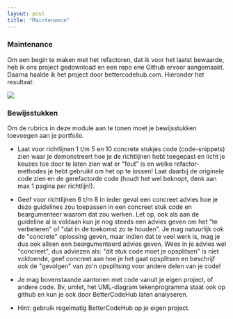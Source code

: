 ```yaml
---
layout: post
title: "Maintenance"
---
```


### Maintenance

Om een begin te maken met het refactoren, dat ik voor het laatst bewaarde, heb ik ons project gedownload
en een repo ene Github ervoor aangemaakt. Daarna haalde ik het project door bettercodehub.com. Hieronder het resultaat:

<img src="{{ '/assets/refactoring/BetterCodeHunStart.svg' | relative_url }}" />


### Bewijsstukken
Om de rubrics in deze module aan te tonen moet je bewijsstukken toevoegen aan je portfolio.


- Laat voor richtlijnen 1 t/m 5 en 10 concrete stukjes code (code-snippets) zien waar je demonstreert hoe je de richtlijnen hebt toegepast en licht je keuzes toe door te laten zien wat er "fout" is en welke refactor-methodes je hebt gebruikt om het op te lossen! Laat daarbij de originele code zien en de gerefactorde code (houdt het wel beknopt, denk aan max 1 pagina per richtlijn!).


- Geef voor richtlijnen 6 t/m 8 in ieder geval een concreet advies hoe je deze guidelines zou toepassen in een concreet stuk code en beargumenteer waarom dat zou werken. Let op, ook als aan de guideline al is voldaan kun je nog steeds een advies geven om het "te verbeteren" of "dat in de toekomst zo te houden". Je mag natuurlijk ook de "concrete" oplossing geven, maar indien dat te veel werk is, mag je dus ook alleen een beargumenteerd advies geven. Wees in je advies wel "concreet", dus adviezen als: "dit stuk code moet je opsplitsen" is niet voldoende, geef concreet aan hoe je het gaat opsplitsen en beschrijf ook de "gevolgen" van zo'n opsplitsing voor andere delen van je code!


- Je mag bovenstaande aantonen met code vanuit je eigen project, of andere code. Bv, umlet, het UML-diagram tekenprogramma staat ook op github en kun je ook door BetterCodeHub laten analyseren.


- Hint: gebruik regelmatig BetterCodeHub op je eigen project.

